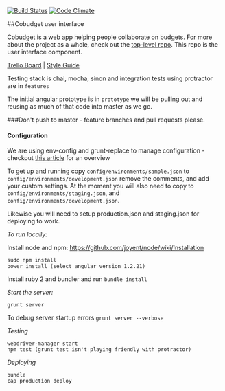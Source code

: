 [![Build Status](https://travis-ci.org/open-app/cobudget-ui.svg?branch=master)](https://travis-ci.org/open-app/cobudget-ui)
[![Code Climate](https://codeclimate.com/github/open-app/cobudget-ui/badges/gpa.svg)](https://codeclimate.com/github/open-app/cobudget-ui)

##Cobudget user interface

Cobudget is a web app helping people collaborate on budgets. For more about the project as a whole, check out the [top-level repo](https://github.com/open-app/cobudget). This repo is the user interface component.

[Trello Board](https://trello.com/b/LsbPRkRl/cobudget-dev) | [Style Guide](https://github.com/toddmotto/angularjs-styleguide)

Testing stack is chai, mocha, sinon and integration tests using protractor are in `features`

The initial angular prototype is in `prototype` we will be pulling out and reusing as much of that code into master as we go.

###Don't push to master - feature branches and pull requests please.

#### Configuration

We are using env-config and grunt-replace to manage configuration - checkout [this article](http://newtriks.com/2013/11/29/environment-specific-configuration-in-angularjs-using-grunt/) for an overview

To get up and running copy `config/environments/sample.json` to `config/environments/development.json` remove the comments, and add your custom settings.  At the moment you will also need to copy to `config/environments/staging.json`, and `config/environments/development.json`.

Likewise you will need to setup production.json and staging.json for deploying to work.

*To run locally:*

Install node and npm: https://github.com/joyent/node/wiki/Installation 

```
sudo npm install
bower install (select angular version 1.2.21)
```

Install ruby 2 and bundler and run `bundle install`

*Start the server:*

```
grunt server
```

To debug server startup errors `grunt server --verbose`

*Testing*

```
webdriver-manager start
npm test (grunt test isn't playing friendly with protractor)
```

*Deploying*

```
bundle
cap production deploy
```
